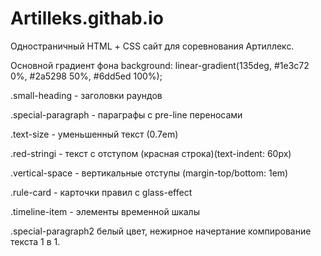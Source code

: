 # Artilleks.githab.io
Одностраничный HTML + СSS сайт для соревнования Артиллекс. 

Основной градиент фона
background: linear-gradient(135deg, #1e3c72 0%, #2a5298 50%, #6dd5ed 100%);

.small-heading - заголовки раундов

.special-paragraph - параграфы с pre-line переносами

.text-size - уменьшенный текст (0.7em)

.red-stringi - текст с отступом (красная строка)(text-indent: 60px)

.vertical-space - вертикальные отступы (margin-top/bottom: 1em)

.rule-card - карточки правил с glass-effect

.timeline-item - элементы временной шкалы

.special-paragraph2 белый цвет, нежирное начертание компирование текста 1 в 1.

